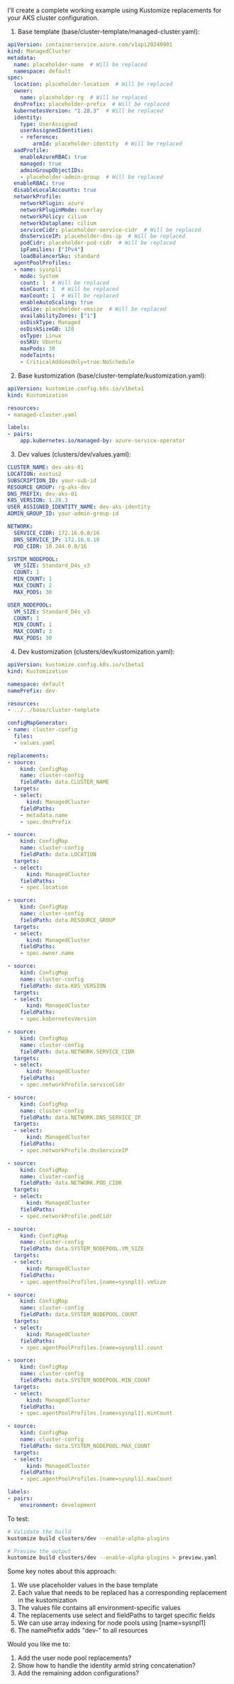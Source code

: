 I'll create a complete working example using Kustomize replacements for your AKS cluster configuration.

1. Base template (base/cluster-template/managed-cluster.yaml):
```yaml
apiVersion: containerservice.azure.com/v1api20240901
kind: ManagedCluster
metadata:
  name: placeholder-name  # Will be replaced
  namespace: default
spec:
  location: placeholder-location  # Will be replaced
  owner:
    name: placeholder-rg  # Will be replaced
  dnsPrefix: placeholder-prefix  # Will be replaced
  kubernetesVersion: "1.28.3"  # Will be replaced
  identity:
    type: UserAssigned
    userAssignedIdentities:
    - reference:
        armId: placeholder-identity  # Will be replaced
  aadProfile:
    enableAzureRBAC: true
    managed: true
    adminGroupObjectIDs:
    - placeholder-admin-group  # Will be replaced
  enableRBAC: true
  disableLocalAccounts: true
  networkProfile:
    networkPlugin: azure
    networkPluginMode: overlay
    networkPolicy: cilium
    networkDataplane: cilium
    serviceCidr: placeholder-service-cidr  # Will be replaced
    dnsServiceIP: placeholder-dns-ip  # Will be replaced
    podCidr: placeholder-pod-cidr  # Will be replaced
    ipFamilies: ["IPv4"]
    loadBalancerSku: standard
  agentPoolProfiles:
  - name: sysnpl1
    mode: System
    count: 1  # Will be replaced
    minCount: 1  # Will be replaced
    maxCount: 1  # Will be replaced
    enableAutoScaling: true
    vmSize: placeholder-vmsize  # Will be replaced
    availabilityZones: ["1"]
    osDiskType: Managed
    osDiskSizeGB: 128
    osType: Linux
    osSKU: Ubuntu
    maxPods: 30
    nodeTaints:
    - CriticalAddonsOnly=true:NoSchedule
```

2. Base kustomization (base/cluster-template/kustomization.yaml):
```yaml
apiVersion: kustomize.config.k8s.io/v1beta1
kind: Kustomization

resources:
- managed-cluster.yaml

labels:
- pairs:
    app.kubernetes.io/managed-by: azure-service-operator
```

3. Dev values (clusters/dev/values.yaml):
```yaml
CLUSTER_NAME: dev-aks-01
LOCATION: eastus2
SUBSCRIPTION_ID: your-sub-id
RESOURCE_GROUP: rg-aks-dev
DNS_PREFIX: dev-aks-01
K8S_VERSION: 1.28.3
USER_ASSIGNED_IDENTITY_NAME: dev-aks-identity
ADMIN_GROUP_ID: your-admin-group-id

NETWORK:
  SERVICE_CIDR: 172.16.0.0/16
  DNS_SERVICE_IP: 172.16.0.10
  POD_CIDR: 10.244.0.0/16

SYSTEM_NODEPOOL:
  VM_SIZE: Standard_D4s_v3
  COUNT: 1
  MIN_COUNT: 1
  MAX_COUNT: 2
  MAX_PODS: 30

USER_NODEPOOL:
  VM_SIZE: Standard_D4s_v3
  COUNT: 1
  MIN_COUNT: 1
  MAX_COUNT: 3
  MAX_PODS: 30
```

4. Dev kustomization (clusters/dev/kustomization.yaml):
```yaml
apiVersion: kustomize.config.k8s.io/v1beta1
kind: Kustomization

namespace: default
namePrefix: dev-

resources:
- ../../base/cluster-template

configMapGenerator:
- name: cluster-config
  files:
  - values.yaml

replacements:
- source:
    kind: ConfigMap
    name: cluster-config
    fieldPath: data.CLUSTER_NAME
  targets:
  - select:
      kind: ManagedCluster
    fieldPaths:
    - metadata.name
    - spec.dnsPrefix

- source:
    kind: ConfigMap
    name: cluster-config
    fieldPath: data.LOCATION
  targets:
  - select:
      kind: ManagedCluster
    fieldPaths:
    - spec.location

- source:
    kind: ConfigMap
    name: cluster-config
    fieldPath: data.RESOURCE_GROUP
  targets:
  - select:
      kind: ManagedCluster
    fieldPaths:
    - spec.owner.name

- source:
    kind: ConfigMap
    name: cluster-config
    fieldPath: data.K8S_VERSION
  targets:
  - select:
      kind: ManagedCluster
    fieldPaths:
    - spec.kubernetesVersion

- source:
    kind: ConfigMap
    name: cluster-config
    fieldPath: data.NETWORK.SERVICE_CIDR
  targets:
  - select:
      kind: ManagedCluster
    fieldPaths:
    - spec.networkProfile.serviceCidr

- source:
    kind: ConfigMap
    name: cluster-config
    fieldPath: data.NETWORK.DNS_SERVICE_IP
  targets:
  - select:
      kind: ManagedCluster
    fieldPaths:
    - spec.networkProfile.dnsServiceIP

- source:
    kind: ConfigMap
    name: cluster-config
    fieldPath: data.NETWORK.POD_CIDR
  targets:
  - select:
      kind: ManagedCluster
    fieldPaths:
    - spec.networkProfile.podCidr

- source:
    kind: ConfigMap
    name: cluster-config
    fieldPath: data.SYSTEM_NODEPOOL.VM_SIZE
  targets:
  - select:
      kind: ManagedCluster
    fieldPaths:
    - spec.agentPoolProfiles.[name=sysnpl1].vmSize

- source:
    kind: ConfigMap
    name: cluster-config
    fieldPath: data.SYSTEM_NODEPOOL.COUNT
  targets:
  - select:
      kind: ManagedCluster
    fieldPaths:
    - spec.agentPoolProfiles.[name=sysnpl1].count

- source:
    kind: ConfigMap
    name: cluster-config
    fieldPath: data.SYSTEM_NODEPOOL.MIN_COUNT
  targets:
  - select:
      kind: ManagedCluster
    fieldPaths:
    - spec.agentPoolProfiles.[name=sysnpl1].minCount

- source:
    kind: ConfigMap
    name: cluster-config
    fieldPath: data.SYSTEM_NODEPOOL.MAX_COUNT
  targets:
  - select:
      kind: ManagedCluster
    fieldPaths:
    - spec.agentPoolProfiles.[name=sysnpl1].maxCount

labels:
- pairs:
    environment: development
```

To test:
```bash
# Validate the build
kustomize build clusters/dev --enable-alpha-plugins

# Preview the output
kustomize build clusters/dev --enable-alpha-plugins > preview.yaml
```

Some key notes about this approach:
1. We use placeholder values in the base template
2. Each value that needs to be replaced has a corresponding replacement in the kustomization
3. The values file contains all environment-specific values
4. The replacements use select and fieldPaths to target specific fields
5. We can use array indexing for node pools using [name=sysnpl1]
6. The namePrefix adds "dev-" to all resources

Would you like me to:
1. Add the user node pool replacements?
2. Show how to handle the identity armId string concatenation?
3. Add the remaining addon configurations?
